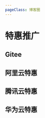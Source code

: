 ```yaml
---
pageClass: 博客圈
---
```


# 特惠推广

## Gitee

<SiteInfo
name="Gitee 企业版"
desc="帮助企业迅速完成数字化转型， 定义企业自己的敏捷协作方式。"
url="https://gitee.com/enterprises?invite_code=Z2l0ZWUtMjIzMzUwMA%3D%3D"
logo="https://gitee.com/favicon.ico"
preview="/img/特惠服务器/Gitee/img.png"
/>

## 阿里云特惠

<SiteInfo
name="云小站特惠"
desc="云小站特惠价"
url="https://www.aliyun.com/minisite/goods?userCode=s5ttgz3u"
logo="https://img.alicdn.com/tfs/TB1_ZXuNcfpK1RjSZFOXXa6nFXa-32-32.ico"
preview="/img/特惠服务器/img.png"
/>
<SiteInfo
name="免费试用"
desc="立即领用云产品，开启云上实践之旅"
url="https://free.aliyun.com?userCode=s5ttgz3u"
logo="https://img.alicdn.com/tfs/TB1_ZXuNcfpK1RjSZFOXXa6nFXa-32-32.ico"
preview="/img/特惠服务器/img_1.png"
/>
<SiteInfo
name="服务器省钱攻略"
desc="五种权益,限时发放,不容错过"
url="https://www.aliyun.com/daily-act/ecs/ecs_trial_benefits?userCode=s5ttgz3u"
logo="https://img.alicdn.com/tfs/TB1_ZXuNcfpK1RjSZFOXXa6nFXa-32-32.ico"
preview="/img/特惠服务器/img_2.png"
/>
<SiteInfo
name="新人特惠专享"
desc="云服务器ECS2核4G 3个月1折，1年4折"
url="https://www.aliyun.com/activity/new/index?userCode=s5ttgz3u"
logo="https://img.alicdn.com/tfs/TB1_ZXuNcfpK1RjSZFOXXa6nFXa-32-32.ico"
preview="/img/特惠服务器/img_3.png"
/>
<SiteInfo
name="云服务器|精选特惠"
desc="新老特惠"
url="https://www.aliyun.com/daily-act/ecs/activity_selection?userCode=s5ttgz3u"
logo="https://img.alicdn.com/tfs/TB1_ZXuNcfpK1RjSZFOXXa6nFXa-32-32.ico"
preview="/img/特惠服务器/img_4.png"
/>
<SiteInfo
name="最新活动页"
desc="上云必抢你先知，最新活动劲爆优惠不错过！"
url="https://www.aliyun.com/activity?userCode=s5ttgz3u"
logo="https://img.alicdn.com/tfs/TB1_ZXuNcfpK1RjSZFOXXa6nFXa-32-32.ico"
preview="/img/特惠服务器/img_5.png"
/>

## 腾讯云特惠

<SiteInfo
name="云产品特惠"
desc="【腾讯云】云服务器、云数据库、COS、CDN、短信等云产品特惠热卖中"
url="https://cloud.tencent.com/act/cps/redirect?redirect=2446&cps_key=8a0cd4cce9e5f5ebd4ed38454bb287e6&from=console"
logo="https://cloudcache.tencentcs.com/qcloud/app/resource/ac/favicon.ico"
preview="/img/特惠服务器/腾讯/1_560X300.jpg"
/>
<SiteInfo
name="金秋上云季"
desc="【腾讯云】2核2G3M云服务器7.92元/月起，2000元代金券免费领"
url="https://cloud.tencent.com/act/cps/redirect?redirect=5471&cps_key=8a0cd4cce9e5f5ebd4ed38454bb287e6&from=console"
logo="https://cloudcache.tencentcs.com/qcloud/app/resource/ac/favicon.ico"
preview="/img/特惠服务器/腾讯/2_560x300.png"
/>
<SiteInfo
name="轻量应用服务器"
desc="【腾讯云】Lighthouse助力跨境电商业务扬帆出海"
url="https://cloud.tencent.com/act/cps/redirect?redirect=5333&cps_key=8a0cd4cce9e5f5ebd4ed38454bb287e6&from=console"
logo="https://cloudcache.tencentcs.com/qcloud/app/resource/ac/favicon.ico"
preview="/img/特惠服务器/腾讯/3_560x300.png"
/>
<SiteInfo
name="音视频低代码"
desc="【腾讯云】音视频低代码 UI 组件开发方案 3步集成，最快1天上线应用"
url="https://cloud.tencent.com/act/cps/redirect?redirect=5440&cps_key=8a0cd4cce9e5f5ebd4ed38454bb287e6&from=console"
logo="https://cloudcache.tencentcs.com/qcloud/app/resource/ac/favicon.ico"
preview="/img/特惠服务器/腾讯/4_560_300.png"
/>
<SiteInfo
name="即时通讯IM"
desc="【腾讯云】即时通信IM接入AI服务，高效构建智能聊天能力"
url="https://cloud.tencent.com/act/cps/redirect?redirect=4972&cps_key=8a0cd4cce9e5f5ebd4ed38454bb287e6&from=console"
logo="https://cloudcache.tencentcs.com/qcloud/app/resource/ac/favicon.ico"
preview="/img/特惠服务器/腾讯/5_560_300.png"
/>
<SiteInfo
name="网络产品专场特惠"
desc="【腾讯云】网络产品专场特惠，流量包1分钱起，负载均衡7.3折起，最高可领299元NAT网关代金券，速来抢购"
url="https://cloud.tencent.com/act/cps/redirect?redirect=2089&cps_key=8a0cd4cce9e5f5ebd4ed38454bb287e6&from=console"
logo="https://cloudcache.tencentcs.com/qcloud/app/resource/ac/favicon.ico"
preview="/img/特惠服务器/腾讯/6_560_300.png"
/>
<SiteInfo
name="新客专属福利"
desc="【腾讯云】推广者专属福利，新客户无门槛领取总价值高达2860元代金券，每种代金券限量500张，先到先得。"
url="https://cloud.tencent.com/act/cps/redirect?redirect=1040&cps_key=8a0cd4cce9e5f5ebd4ed38454bb287e6&from=console"
logo="https://cloudcache.tencentcs.com/qcloud/app/resource/ac/favicon.ico"
preview="/img/特惠服务器/腾讯/7_560x300.jpg"
/>
<SiteInfo
name="ES（Elasticsearch）"
desc="【腾讯云】ElasticSearch新用户特惠，快速实现日志分析、应用搜索，首购低至4折"
url="https://cloud.tencent.com/act/cps/redirect?redirect=1066&cps_key=8a0cd4cce9e5f5ebd4ed38454bb287e6&from=console"
logo="https://cloudcache.tencentcs.com/qcloud/app/resource/ac/favicon.ico"
preview="/img/特惠服务器/腾讯/8_560x300.jpg"
/>
<SiteInfo
name="腾讯云图"
desc="【腾讯云】腾讯云图，像PPT一样简单的数据可视化工具。5元搞定数据可视化，模板丰富，拖拖拽拽就能做出好看的可视化大屏。"
url="https://cloud.tencent.com/act/cps/redirect?redirect=1046&cps_key=8a0cd4cce9e5f5ebd4ed38454bb287e6&from=console"
logo="https://cloudcache.tencentcs.com/qcloud/app/resource/ac/favicon.ico"
preview="/img/特惠服务器/腾讯/9_560x300.png"
/>
<SiteInfo
name="视频通信爆款特惠"
desc="【腾讯云】视频通信爆款 9.9 元起， 提供电商、教育、社交娱乐等多行业多场景的一站式解决方案，最快 1 天布局火爆赛道"
url="https://cloud.tencent.com/act/cps/redirect?redirect=1051&cps_key=8a0cd4cce9e5f5ebd4ed38454bb287e6&from=console"
logo="https://cloudcache.tencentcs.com/qcloud/app/resource/ac/favicon.ico"
preview="/img/特惠服务器/腾讯/10_560x300.png"
/>
<SiteInfo
name="9.9元畅享2万分钟TRTC通话"
desc="【腾讯云】9.9元体验2万分钟实时音视频通话,支持1对1或多人音视频通话,单房可支持300人同时在线，10万人同时观看；全平台互通高品质通话"
url="https://cloud.tencent.com/act/cps/redirect?redirect=1057&cps_key=8a0cd4cce9e5f5ebd4ed38454bb287e6&from=console"
logo="https://cloudcache.tencentcs.com/qcloud/app/resource/ac/favicon.ico"
preview="/img/特惠服务器/腾讯/11_560_300.png"
/>

## 华为云特惠

<SiteInfo
name="华为云精选云产品特惠"
desc="【10月特惠进行中】"
url="https://activity.huaweicloud.com/cps.html?fromacct=cd902d13-a595-4abe-b036-e3030f14a4bd&utm_source=bGluZ2R1X2h3=&utm_medium=cps&utm_campaign=201905"
logo="https://www.huaweicloud.com/favicon.ico"
preview="/img/特惠服务器/华为/素材3_259x146_50k.jpg"
/>


